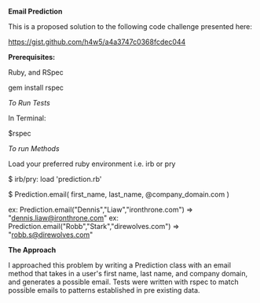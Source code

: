 **Email Prediction**

This is a proposed solution to the following code challenge presented here:

https://gist.github.com/h4w5/a4a3747c0368fcdec044


**Prerequisites:**

Ruby, and RSpec

gem install rspec

*To Run Tests*

In Terminal:

$rspec

*To run Methods*

Load your preferred ruby environment i.e. irb or pry

$ irb/pry: load 'prediction.rb'

$ Prediction.email( first_name, last_name, @company_domain.com )

ex: Prediction.email("Dennis","Liaw","ironthrone.com")
=> "dennis.liaw@ironthrone.com"
ex: Prediction.email("Robb","Stark","direwolves.com")
=> "robb.s@direwolves.com"

**The Approach**

I approached this problem by writing a Prediction class with an email method that takes in a user's first name, last name, and company domain, and generates a possible email. Tests were written with rspec to match possible emails to patterns established in pre existing data.


